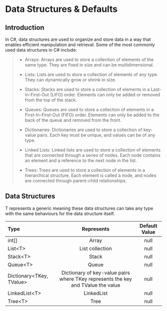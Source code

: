 # Data Structures & Defaults

## Introduction

In C#, data structures are used to organize and store data in a way that enables efficient manipulation and retrieval. Some of the most commonly used data structures in C# include:

> - Arrays: Arrays are used to store a collection of elements of the same type. They are fixed in size and can be multidimensional.
>
> - Lists: Lists are used to store a collection of elements of any type. They can dynamically grow or shrink in size.
>
> - Stacks: Stacks are used to store a collection of elements in a Last-In-First-Out (LIFO) order. Elements can only be added or removed from the top of the stack.
>
> - Queues: Queues are used to store a collection of elements in a First-In-First-Out (FIFO) order. Elements can only be added to the back of the queue and removed from the front.
>
> - Dictionaries: Dictionaries are used to store a collection of key-value pairs. Each key must be unique, and values can be of any type.
>
> - Linked Lists: Linked lists are used to store a collection of elements that are connected through a series of nodes. Each node contains an element and a reference to the next node in the list.
>
> - Trees: Trees are used to store a collection of elements in a hierarchical structure. Each element is called a node, and nodes are connected through parent-child relationships.

## Data Structures

T represents a generic meaning these data structures can take any type with the same behaviours for the data structure itself.

Type | Represents | Default Value
:-- | :--: | :--:
int[] | Array | null
List\<T> | List collection | null
Stack\<T> | Stack | null
Queue\<T> | Queue | null
Dictionary\<TKey, TValue> | Dictionary of key-value pairs where TKey represents the key and TValue the value | null
LinkedList\<T> | LinkedList | null
Tree\<T> | Tree | null
